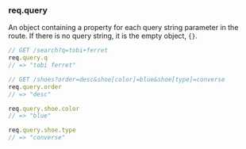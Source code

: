 <h3 id='req.query'>req.query</h3>

An object containing a property for each query string parameter in the route.
If there is no query string, it is the empty object, `{}`.

```js
// GET /search?q=tobi+ferret
req.query.q
// => "tobi ferret"

// GET /shoes?order=desc&shoe[color]=blue&shoe[type]=converse
req.query.order
// => "desc"

req.query.shoe.color
// => "blue"

req.query.shoe.type
// => "converse"
```
